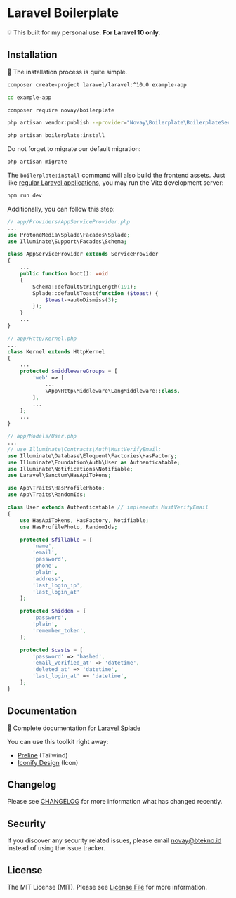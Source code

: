 # Laravel Boilerplate

💡 This built for my personal use. **For Laravel 10 only**.

## Installation

📖 The installation process is quite simple.

```bash
composer create-project laravel/laravel:^10.0 example-app

cd example-app

composer require novay/boilerplate

php artisan vendor:publish --provider="Novay\Boilerplate\BoilerplateServiceProvider" --tag="config"

php artisan boilerplate:install


```

Do not forget to migrate our default migration:

```bash
php artisan migrate
````

The `boilerplate:install` command will also build the frontend assets. Just like [regular Laravel applications](https://laravel.com/docs/10.x/vite#running-vite), you may run the Vite development server:

```bash
npm run dev
````

Additionally, you can follow this step:

```php
// app/Providers/AppServiceProvider.php
...
use ProtoneMedia\Splade\Facades\Splade;
use Illuminate\Support\Facades\Schema;

class AppServiceProvider extends ServiceProvider
{
    ...
    public function boot(): void
    {
        Schema::defaultStringLength(191);
        Splade::defaultToast(function ($toast) {
            $toast->autoDismiss(3);
        });
    }
    ...
}

// app/Http/Kernel.php
...
class Kernel extends HttpKernel
{
    ...
    protected $middlewareGroups = [
        'web' => [
            ...
            \App\Http\Middleware\LangMiddleware::class,
        ],
        ...
    ];
    ...
}

// app/Models/User.php 
...
// use Illuminate\Contracts\Auth\MustVerifyEmail;
use Illuminate\Database\Eloquent\Factories\HasFactory;
use Illuminate\Foundation\Auth\User as Authenticatable;
use Illuminate\Notifications\Notifiable;
use Laravel\Sanctum\HasApiTokens;

use App\Traits\HasProfilePhoto;
use App\Traits\RandomIds;

class User extends Authenticatable // implements MustVerifyEmail
{
    use HasApiTokens, HasFactory, Notifiable;
    use HasProfilePhoto, RandomIds;

    protected $fillable = [
        'name',
        'email',
        'password',
        'phone',
        'plain',
        'address',
        'last_login_ip',
        'last_login_at'
    ];

    protected $hidden = [
        'password',
        'plain',
        'remember_token',
    ];

    protected $casts = [
        'password' => 'hashed',
        'email_verified_at' => 'datetime',
        'deleted_at' => 'datetime',
        'last_login_at' => 'datetime',
    ];
}
````

## Documentation

📖 Complete documentation for [Laravel Splade](https://splade.dev/docs/introducing-splade)

You can use this toolkit right away:
- [Preline](https://preline.co/docs/index.html) (Tailwind)
- [Iconify Design](https://icon-sets.iconify.design) (Icon)

## Changelog

Please see [CHANGELOG](CHANGELOG.md) for more information what has changed recently.

## Security

If you discover any security related issues, please email novay@btekno.id instead of using the issue tracker.

## License

The MIT License (MIT). Please see [License File](LICENSE.md) for more information.
